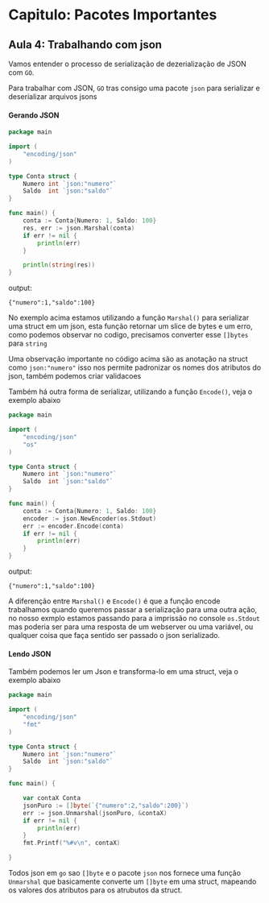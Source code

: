 # Capitulo: Pacotes Importantes
## Aula 4: Trabalhando com json

Vamos entender o processo de serialização de dezerialização de JSON com `GO`.

Para trabalhar com JSON, `GO` tras consigo uma pacote `json` para serializar e deserializar arquivos jsons


#### Gerando JSON
```go
package main

import (
	"encoding/json"
)

type Conta struct {
	Numero int `json:"numero"`
	Saldo  int `json:"saldo"`
}

func main() {
	conta := Conta{Numero: 1, Saldo: 100}
	res, err := json.Marshal(conta)
	if err != nil {
		println(err)
	}

	println(string(res))
}
```
output:
```shell
{"numero":1,"saldo":100}
```
No exemplo acima estamos utilizando a função `Marshal()` para serializar uma struct em um json, esta função retornar um slice de bytes e um erro, como podemos observar no codigo, precisamos converter esse `[]bytes` para `string`

Uma observação importante no código acima são as anotação na struct como ```json:"numero"``` isso nos permite padronizar os nomes dos atributos do json, também podemos criar validacoes

Também há outra forma de serializar, utilizando a função `Encode()`, veja o exemplo abaixo

```go
package main

import (
	"encoding/json"
	"os"
)

type Conta struct {
	Numero int `json:"numero"`
	Saldo  int `json:"saldo"`
}

func main() {
	conta := Conta{Numero: 1, Saldo: 100}
	encoder := json.NewEncoder(os.Stdout)
	err := encoder.Encode(conta)
	if err != nil {
		println(err)
	}
}
```
output:
```shell
{"numero":1,"saldo":100}
```
A diferenção entre `Marshal()` e `Encode()` é que a função encode trabalhamos quando queremos passar a serialização para uma outra ação, no nosso exmplo estamos passando para a imprissão no console `os.Stdout` mas poderia ser para uma resposta de um webserver ou uma variável, ou qualquer coisa que faça sentido ser passado o json serializado.

#### Lendo JSON
Também podemos ler um Json e transforma-lo em uma struct, veja o exemplo abaixo
```go
package main

import (
	"encoding/json"
	"fmt"
)

type Conta struct {
	Numero int `json:"numero"`
	Saldo  int `json:"saldo"`
}

func main() {

	var contaX Conta
	jsonPuro := []byte(`{"numero":2,"saldo":200}`)
	err := json.Unmarshal(jsonPuro, &contaX)
	if err != nil {
		println(err)
	}
	fmt.Printf("%#v\n", contaX)

}
```
Todos json em `go` sao `[]byte` e o pacote `json` nos fornece uma função `Unmarshal` que basicamente converte um `[]byte` em uma struct, mapeando os valores dos atributos para os atrubutos da struct.